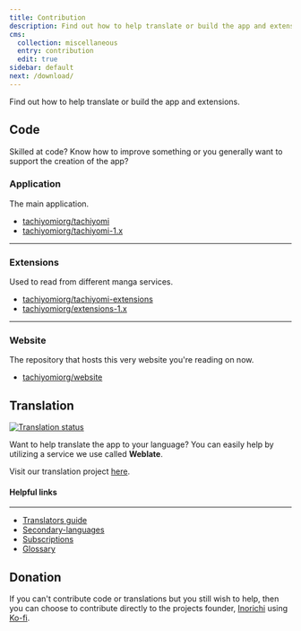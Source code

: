 ```yaml
---
title: Contribution
description: Find out how to help translate or build the app and extensions.
cms:
  collection: miscellaneous
  entry: contribution
  edit: true
sidebar: default
next: /download/
---
```


Find out how to help translate or build the app and extensions.

## Code
Skilled at code? Know how to improve something or you generally want to support the creation of the app?

### Application
The main application.
- [tachiyomiorg/tachiyomi](https://github.com/tachiyomiorg/tachiyomi)
- [tachiyomiorg/tachiyomi-1.x](https://github.com/tachiyomiorg/tachiyomi-1.x)
***
### Extensions
Used to read from different manga services.
- [tachiyomiorg/tachiyomi-extensions](https://github.com/tachiyomiorg/tachiyomi-extensions)
- [tachiyomiorg/extensions-1.x](https://github.com/tachiyomiorg/extensions-1.x)
***
### Website
The repository that hosts this very website you're reading on now.
- [tachiyomiorg/website](https://github.com/tachiyomiorg/website)

## Translation
<a href="https://hosted.weblate.org/engage/tachiyomi/">
<img src="https://hosted.weblate.org/widgets/tachiyomi/-/strings/open-graph.png" alt="Translation status" />
</a>

Want to help translate the app to your language? You can easily help by utilizing a service we use called **Weblate**.

Visit our translation project [here](https://hosted.weblate.org/projects/tachiyomi/strings/).

#### Helpful links
***
* [Translators guide](https://docs.weblate.org/en/latest/user/translating.html)
* [Secondary-languages](https://docs.weblate.org/en/latest/user/profile.html#secondary-languages)
* [Subscriptions](https://docs.weblate.org/en/latest/user/profile.html#subscriptions)
* [Glossary](https://docs.weblate.org/en/latest/user/translating.html#glossary)

## Donation
If you can't contribute code or translations but you still wish to help, then you can choose to contribute directly to the projects founder, [Inorichi](https://github.com/inorichi/) using [Ko-fi](https://ko-fi.com/inorichi).
